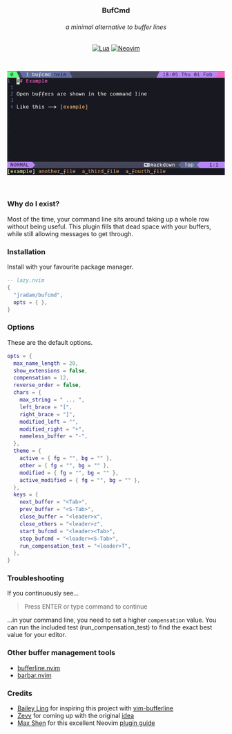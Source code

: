 <div align="center" style="max-width: 600px; margin: auto;">

### BufCmd

###### a minimal alternative to buffer lines

[![Lua](https://img.shields.io/badge/Lua-blue.svg?logo=lua)](http://www.lua.org)
[![Neovim](https://img.shields.io/badge/Neovim%200.7+-green.svg?logo=neovim)](https://neovim.io)

<br />

![Alt Text](./example.gif)

</div>
<br />

### Why do I exist?

Most of the time, your command line sits around taking up a whole row without being useful. This plugin fills that dead space with your buffers, while still allowing messages to get through.

### Installation

Install with your favourite package manager.

```lua
-- lazy.nvim
{
  "jradam/bufcmd",
  opts = { },
}
```

### Options

These are the default options.

```lua
opts = {
  max_name_length = 20,
  show_extensions = false,
  compensation = 12,
  reverse_order = false,
  chars = {
    max_string = " ... ",
    left_brace = "[",
    right_brace = "]",
    modified_left = "",
    modified_right = "+",
    nameless_buffer = "-",
  },
  theme = {
    active = { fg = "", bg = "" },
    other = { fg = "", bg = "" },
    modified = { fg = "", bg = "" },
    active_modified = { fg = "", bg = "" },
  },
  keys = {
    next_buffer = "<Tab>",
    prev_buffer = "<S-Tab>",
    close_buffer = "<leader>x",
    close_others = "<leader>z",
    start_bufcmd = "<leader><Tab>",
    stop_bufcmd = "<leader><S-Tab>",
    run_compensation_test = "<leader>T",
  },
}
```

### Troubleshooting

If you continuously see...

> Press ENTER or type command to continue

...in your command line, you need to set a higher `compensation` value. You can run the included test (run_compensation_test) to find the exact best value for your editor.

### Other buffer management tools

- [bufferline.nvim](https://github.com/akinsho/bufferline.nvim)
- [barbar.nvim](https://github.com/romgrk/barbar.nvim)

### Credits

- [Bailey Ling](https://github.com/bling) for inspiring this project with [vim-bufferline](https://github.com/bling/vim-bufferline)
- [Zevv](https://www.vim.org/account/profile.php?user_id=10887) for coming up with the original [idea](https://www.vim.org/scripts/script.php?script_id=1664)
- [Max Shen](https://m4xshen.dev/) for this excellent Neovim [plugin guide](https://m4xshen.dev/posts/develop-a-neovim-plugin-in-lua/)
